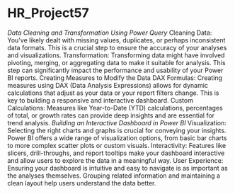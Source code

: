 # HR_Project57
*Data Cleaning and Transformation Using Power Query*
Cleaning Data: You've likely dealt with missing values, duplicates, or perhaps inconsistent data formats. This is a crucial step to ensure the accuracy of your analyses and visualizations.
Transformation: Transforming data might have involved pivoting, merging, or aggregating data to make it suitable for analysis. This step can significantly impact the performance and usability of your Power BI reports.
Creating Measures to Modify the Data
DAX Formulas: Creating measures using DAX (Data Analysis Expressions) allows for dynamic calculations that adjust as your data or your report filters change. This is key to building a responsive and interactive dashboard.
Custom Calculations: Measures like Year-to-Date (YTD) calculations, percentages of total, or growth rates can provide deep insights and are essential for trend analysis.
*Building an Interactive Dashboard in Power BI*
Visualization: Selecting the right charts and graphs is crucial for conveying your insights. Power BI offers a wide range of visualization options, from basic bar charts to more complex scatter plots or custom visuals.
Interactivity: Features like slicers, drill-throughs, and report tooltips make your dashboard interactive and allow users to explore the data in a meaningful way.
User Experience: Ensuring your dashboard is intuitive and easy to navigate is as important as the analyses themselves. Grouping related information and maintaining a clean layout help users understand the data better.
